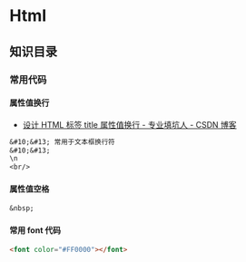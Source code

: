 # Html

## 知识目录

### 常用代码

#### 属性值换行

- [设计 HTML 标签 title 属性值换行 - 专业填坑人 - CSDN 博客](https://blog.csdn.net/bigbear00007/article/details/80758241)

```txt
&#10;&#13; 常用于文本框换行符
&#10;&#13;
\n
<br/>
```

#### 属性值空格

```txt
&nbsp;

```

#### 常用 font 代码

```html
<font color="#FF0000"></font>
```
